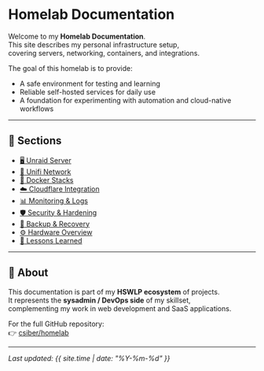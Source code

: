 # Homelab Documentation

Welcome to my **Homelab Documentation**.  
This site describes my personal infrastructure setup,  
covering servers, networking, containers, and integrations.  

The goal of this homelab is to provide:  
- A safe environment for testing and learning  
- Reliable self-hosted services for daily use  
- A foundation for experimenting with automation and cloud-native workflows  

---

## 📂 Sections

- [🖥️ Unraid Server](./unraid)  
- [📡 Unifi Network](./unifi)  
- [🐳 Docker Stacks](./docker)  
- [☁️ Cloudflare Integration](./cloudflare)  
- [📊 Monitoring & Logs](./monitoring)  
- [🛡️ Security & Hardening](./security)  
- [💾 Backup & Recovery](./backup)  
- [⚙️ Hardware Overview](./hardware)  
- [📖 Lessons Learned](./lessons)  


---

## 🔎 About

This documentation is part of my **HSWLP ecosystem** of projects.  
It represents the **sysadmin / DevOps side** of my skillset,  
complementing my work in web development and SaaS applications.  

For the full GitHub repository:  
👉 [csiber/homelab](https://github.com/csiber/homelab)  

---

*Last updated: {{ site.time | date: "%Y-%m-%d" }}*

